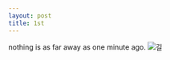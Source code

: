 ```yaml
---
layout: post
title: 1st 
---
```


nothing is as far away as one minute ago.
![길](/images/20171022_130528.jpg)
